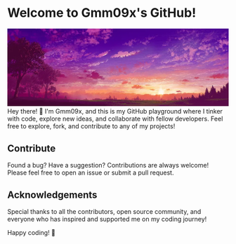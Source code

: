  # Welcome to Gmm09x's GitHub!
![](https://github.com/Gmm09x/Gmm09x/blob/main/pink-anime-background-2000-x-704-1p6970okqpgwhe31.jpg)
Hey there! 👋 I'm Gmm09x, and this is my GitHub playground where I tinker with code, explore new ideas, and collaborate with fellow developers. Feel free to explore, fork, and contribute to any of my projects!

## Contribute

Found a bug? Have a suggestion? Contributions are always welcome! Please feel free to open an issue or submit a pull request.

## Acknowledgements

Special thanks to all the contributors, open source community, and everyone who has inspired and supported me on my coding journey!

Happy coding! 🚀
